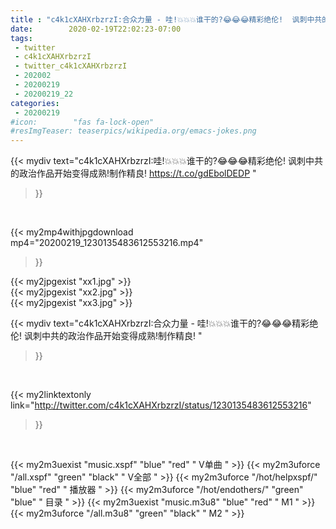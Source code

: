 ```yaml
---
title : "c4k1cXAHXrbzrzI:合众力量 - 哇!💥💥💥谁干的?😂😂😂精彩绝伦!  讽刺中共的政治作品开始变得成熟!制作精良! "
date:        2020-02-19T22:02:23-07:00
tags:
 - twitter
 - c4k1cXAHXrbzrzI
 - twitter_c4k1cXAHXrbzrzI
 - 202002
 - 20200219
 - 20200219_22
categories:
 - 20200219
#icon:        "fas fa-lock-open"
#resImgTeaser: teaserpics/wikipedia.org/emacs-jokes.png
---
```


{{< mydiv text="c4k1cXAHXrbzrzI:哇!💥💥💥谁干的?😂😂😂精彩绝伦!  讽刺中共的政治作品开始变得成熟!制作精良! https://t.co/gdEbolDEDP "
>}}
<br>


{{< my2mp4withjpgdownload mp4="20200219_1230135483612553216.mp4"
>}}

{{< my2jpgexist "xx1.jpg" >}}<br>
{{< my2jpgexist "xx2.jpg" >}}<br>
{{< my2jpgexist "xx3.jpg" >}}<br>



{{< mydiv text="c4k1cXAHXrbzrzI:合众力量 - 哇!💥💥💥谁干的?😂😂😂精彩绝伦!  讽刺中共的政治作品开始变得成熟!制作精良! "
>}}
<br>

{{< my2linktextonly link="http://twitter.com/c4k1cXAHXrbzrzI/status/1230135483612553216"
>}}


<br>

{{< my2m3uexist "music.xspf"        "blue"   "red"    " V单曲 " >}} {{< my2m3uforce "/all.xspf"         "green"  "black"  " V全部 " >}} {{< my2m3uforce "/hot/helpxspf/"    "blue"   "red"    " 播放器 " >}} {{< my2m3uforce "/hot/endothers/"   "green"  "blue"   " 目录 " >}} {{< my2m3uexist "music.m3u8"        "blue"   "red"    " M1 " >}} {{< my2m3uforce "/all.m3u8"         "green"  "black"  " M2 " >}} 
